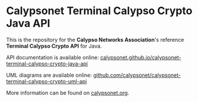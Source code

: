 # Calypsonet Terminal Calypso Crypto Java API

This is the repository for the **Calypso Networks Association**'s reference **Terminal Calypso Crypto API** for Java.

API documentation is available online: [calypsonet.github.io/calypsonet-terminal-calypso-crypto-java-api](https://calypsonet.github.io/calypsonet-terminal-calypso-crypto-java-api)

UML diagrams are available online: [github.com/calypsonet/calypsonet-terminal-calypso-crypto-uml-api](https://github.com/calypsonet/calypsonet-terminal-calypso-crypto-uml-api)

More information can be found on [calypsonet.org](http://calypsonet.org).
